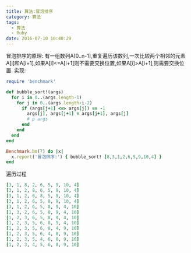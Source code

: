 ```yaml
---
title: 算法:冒泡排序
category: 算法
tags:
  - 算法
  - Ruby
date: 2016-07-10 10:40:29
---
```

冒泡排序的原理:
有一组数列A[0..n-1],重复遍历该数列,一次比较两个相邻的元素A[i]和A[i+1],如果A[i]<=A[i+1]则不需要交换位置,如果A[i]>A[i+1],则需要交换位置.
实现:
```ruby
require 'benchmark'

def bubble_sort!(args)
  for i in 0..(args.length-1)
    for j in 0..(args.length-i-2)
      if (args[j+1] <=> args[j]) == -1
        args[j], args[j+1] = args[j+1], args[j]
        # p args
      end
    end
  end
end

Benchmark.bm(7) do |x|
  x.report('冒泡排序:') { bubble_sort! [8,3,1,2,6,5,9,10,4] }
end
```
遍历过程
```ruby
[3, 1, 8, 2, 6, 5, 9, 10, 4]
[3, 1, 2, 8, 6, 5, 9, 10, 4]
[3, 1, 2, 6, 8, 5, 9, 10, 4]
[3, 1, 2, 6, 5, 8, 9, 10, 4]
[3, 1, 2, 6, 5, 8, 9, 4, 10]
[1, 3, 2, 6, 5, 8, 9, 4, 10]
[1, 2, 3, 6, 5, 8, 9, 4, 10]
[1, 2, 3, 5, 6, 8, 9, 4, 10]
[1, 2, 3, 5, 6, 8, 4, 9, 10]
[1, 2, 3, 5, 6, 4, 8, 9, 10]
[1, 2, 3, 5, 4, 6, 8, 9, 10]
[1, 2, 3, 4, 5, 6, 8, 9, 10]
```